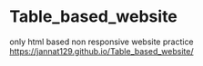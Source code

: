 # Table_based_website
only html based non responsive website practice
 https://jannat129.github.io/Table_based_website/
